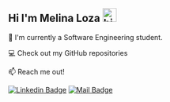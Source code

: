 ## Hi I'm Melina Loza <img src="https://user-images.githubusercontent.com/1303154/88677602-1635ba80-d120-11ea-84d8-d263ba5fc3c0.gif" width="28px" height="28px" alt="hi">

🌱 I'm currently a Software Engineering student. 

💻 Check out my GitHub repositories  


:mailbox: Reach me out!

[![Linkedin Badge](https://img.shields.io/badge/-MelinaLoza-0e76a8?style=flat&labelColor=0e76a8&logo=linkedin&logoColor=white)](https://www.linkedin.com/in/melina-loza-flores-18820b252/)  [![Mail Badge](https://img.shields.io/badge/-melinaloza-c0392b?style=flat&labelColor=c0392b&logo=gmail&logoColor=white)](mailto:melinalozaflores@gmail.com)


